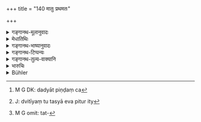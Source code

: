 +++
title = "140 मातुः प्रथमतः"

+++

<details><summary>गङ्गानथ-मूलानुवादः</summary>

The son of the Appointed Daughter shall offer the first cake to his mother, the second to her father and the third to his father’s father.—(140)
</details>

<details><summary>मेधातिथिः</summary>

[^३९३]:
     M G DK (1: 1302): tu pituḥ

"स एव दद्यात् द्वौ पिण्डौ[^३९४] पित्रे मातामहाय च" (म्ध् ९.१३२) इत्य् अत्र पुत्रिकापुत्रपिण्डदानं मातामहप्रक्रमम् उक्तम् । तस्माद् अयम् अपरः क्रमः पुत्रिकापुत्रपिण्डदानस्य । **मातुः प्रथमतः पिण्डं निर्वपेद्** इत्य् एवमादि । **द्वितीयं तु** पुनः **पितुः** । **तस्या** एव पितुर् इत्य्[^३९५] अनुमन्तव्यम् । ये तु पठन्ति "पितुस् तस्य" इति तत् प्रथमं पुत्रिकायै निरूप्य जनकाय निर्वपन्ति । **तत्पितुः**[^३९६]** पितुर्** इति च जनकस्यैव पित्रे तृतीयम् । अस्मिंस् तु पक्षे मातामहाय पिण्डदानं नोक्तं स्यात् ॥ ९.१४० ॥


[^३९६]:
     M G omit: tat-


[^३९५]:
     J: dvitīyaṃ tu tasyā eva pitur ity


[^३९४]:
     M G DK: dadyāt piṇḍaṃ ca
</details>

<details><summary>गङ्गानथ-भाष्यानुवादः</summary>

It has been declared (132) that ‘he shall offer the cake to his father and *to his maternal grandfather*’; where the offering of the cake by the son of the Appointed Daughter to bis maternal grandfather has been enjoined; and this is a totally different kind of offering laid down for him.

‘*The first cake, he shall offer to his mother*,’—the second to her father.

Some people read ‘*pitustasya*,’ ‘*his* (not *her*) *father*’ And those who accept this reading offer the cake to the Appointed Daughter, and then to the *progenitor*, and then the third to the progenitor’s father.

In accordance with this view there would be no offering laid down for the maternal grandfather.—(140)
</details>

<details><summary>गङ्गानथ-टिप्पन्यः</summary>

This verse is quoted in *Vivādaratnākara* (p. 563);—in *Aparārka* (p. 435), as referring to the case of the ‘grandson’ whose mother herself had been an ‘appointed daughter’ in the sense that she herself was made a ‘son’; in *Madanapārijāta* (p. 609);—and in *Vīramitrodaya* (Vyavahāra 185b).
</details>

<details><summary>गङ्गानथ-तुल्य-वाक्यानि</summary>

See texts under [132]
and [136].

*Baudhāyana* (2.3.16).—‘They quote the following:—“The son of an
Appointed Daughter offers the first funeral cake to his mother, the second to her father and the third to his father’s father.”’
</details>

<details><summary>भारुचिः</summary>

"स एव दद्यात् तत्पिण्डं पित्रे मातामहाय च" इत्य् अत्रोक्तम् अपि सत् पुनर् उच्यते । किम् अर्थम् । कथं नाम पुनरुक्तिः । तत्र मातामहप्रक्रमात् पुत्रिकापुत्रदानं मातामहप्रक्रमं युक्तम् । तस्माद् अयम् अपरः कल्पः पुत्रिकापुत्रपिण्डदानस्य **मातुः प्रथमतः पिण्डं निर्वपेत्** इत्य् एवमादि । अन्येषां तु पाठो ऽर्थश् चास्य श्लोकस- "मातुः प्रथमतः पिण्डं निर्वपेत् पुत्रिकासुतः, द्वितीयं तु पितुः स्वस्य" इत्य् एवम्, अर्थश् च मातुः प्रथमं मामसंकीर्तनं ततः पितुः स्वस्य । ततो मातामहपितामहयोः यत्परयोश् चेति । तत् पुनर् युक्तायुक्ततया विचारणीयम् ॥ ९.१४० ॥
</details>

<details><summary>Bühler</summary>

140	Let the son of an appointed daughter first present a funeral cake to his mother, the second to her father, the funeral to his father's father.
</details>
